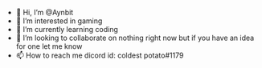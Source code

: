 - 👋 Hi, I’m @Aynbit
- 👀 I’m interested in gaming
- 🌱 I’m currently learning coding
- 💞️ I’m looking to collaborate on nothing right now but if you have an idea for one let me know
- 📫 How to reach me dicord id: coldest potato#1179

<!---
Aynbit/Aynbit is a ✨ special ✨ repository because its `README.md` (this file) appears on your GitHub profile.
You can click the Preview link to take a look at your changes.
--->

